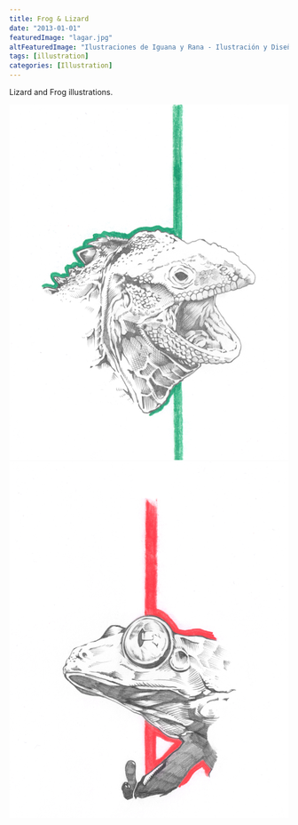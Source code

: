 ```yaml
---
title: Frog & Lizard
date: "2013-01-01"
featuredImage: "lagar.jpg"
altFeaturedImage: "Ilustraciones de Iguana y Rana - Ilustración y Diseño - Giu Magnani Diseñador e Ilustrador de Treviglio - Bergamo, Italia (Italy)"
tags: [illustration]
categories: [Illustration]
---
```


Lizard and Frog illustrations.

![Lizard Illustration](lagar.jpg)
![Frog Illustration](rana.jpg)
